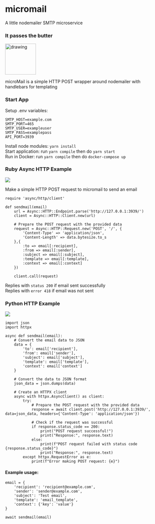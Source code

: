 # micromail

A little nodemailer SMTP microservice

### It passes the butter

<img src="https://i.imgur.com/sVYSwYB.gif" alt="drawing" width="100"/>  
  
microMail is a simple HTTP POST wrapper around nodemailer with handlebars for templating

### Start App

Setup .env variables:

```
SMTP_HOST=example.com
SMTP_PORT=465
SMTP_USER=exampleuser
SMTP_PASS=examplepass
API_PORT=3939
```

Install node modules: `yarn install`  
Start application: run `yarn compile` then do `yarn start`  
Run in Docker: run `yarn compile` then do `docker-compose up`

<h3> Ruby Async HTTP Example</h3>
<img src="https://skillicons.dev/icons?i=ruby"/>  
  
Make a simple HTTP POST request to micromail to send an email

```
require 'async/http/client'

def sendmail(email)
    url = Async::HTTP::Endpoint.parse('http://127.0.0.1:3939/')
    client = Async::HTTP::Client.new(url)

    # Prepare the POST request with the provided data
    request = Async::HTTP::Request.new('POST', '/', {
        'Content-Type' => 'application/json',
        'Content-Length' => data.bytesize.to_s
    },{
        :to => email[:recipient],
        :from => email[:sender],
        :subject => email[:subject],
        :template => email[:template],
        :context => email[:context]
    })

    client.call(request)
```

Replies with `status 200` if email sent successfully  
Replies with `error 418` if email was not sent

<h3>Python HTTP Example</h3>
<img src="https://skillicons.dev/icons?i=python"/>

```
import json
import httpx

async def sendmail(email):
    # Convert the email data to JSON
    data = {
        'to': email['recipient'],
        'from': email['sender'],
        'subject': email['subject'],
        'template': email['template'],
        'context': email['context']
    }

    # Convert the data to JSON format
    json_data = json.dumps(data)

    # Create an HTTPX client
    async with httpx.AsyncClient() as client:
        try:
            # Prepare the POST request with the provided data
            response = await client.post('http://127.0.0.1:3939/', data=json_data, headers={'Content-Type': 'application/json'})

            # Check if the request was successful
            if response.status_code == 200:
                print("POST request successful!")
                print("Response:", response.text)
            else:
                print(f"POST request failed with status code {response.status_code}")
                print("Response:", response.text)
        except httpx.RequestError as e:
            print(f"Error making POST request: {e}")
```

#### Example usage:

```
email = {
    'recipient': 'recipient@example.com',
    'sender': 'sender@example.com',
    'subject': 'Test email',
    'template': 'email_template',
    'context': {'key': 'value'}
}

await sendmail(email)
```
